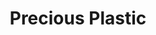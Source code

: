 ---
title: Precious Plastic
featured: true
url: 'https://preciousplastic.com/'
categories:
  - ee42a632-ac6a-4f89-802a-8111cf674d4c
  - a1a4ac88-627d-4bc7-a5b5-d3dcdc10cc43
tags:
  - community
  - developers
  - recycling
  - making
description: >
  Open-source community who share instructions for creating plastic shredders,
  injectors, and sheet presses, so you can create anything you want from used
  plastic. Collect plastic from neighbors, clean it, shred it, [3D print a
  mold](https://pinshape.com/blog/low-cost-injection-molding-using-3d-printing/),
  and create anything you can imagine! You can [buy the
  machines](https://preciousplastic.com/solutions/machines/overview.html) too if
  making them is out of your wheelhouse.
image: null
blueprint: action

---